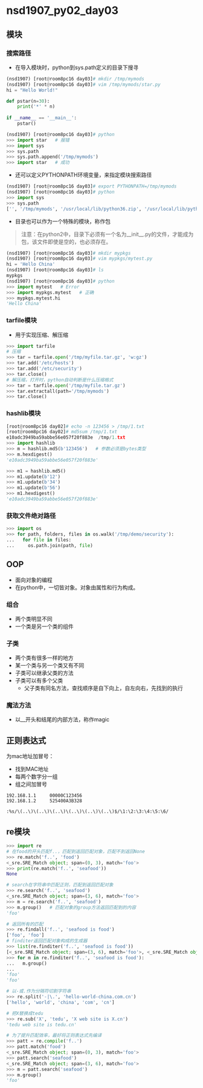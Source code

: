 # nsd1907_py02_day03

## 模块

### 搜索路径

- 在导入模块时，python到sys.path定义的目录下搜寻

```python
(nsd1907) [root@room8pc16 day03]# mkdir /tmp/mymods
(nsd1907) [root@room8pc16 day03]# vim /tmp/mymods/star.py
hi = "Hello World!"

def pstar(n=30):
    print('*' * n)
    
if __name__ == '__main__':
    pstar()

(nsd1907) [root@room8pc16 day03]# python
>>> import star   # 报错
>>> import sys
>>> sys.path
>>> sys.path.append('/tmp/mymods')
>>> import star   # 成功
```

- 还可以定义PYTHONPATH环境变量，来指定模块搜索路径

```python
(nsd1907) [root@room8pc16 day03]# export PYTHONPATH=/tmp/mymods
(nsd1907) [root@room8pc16 day03]# python
>>> import sys
>>> sys.path
['', '/tmp/mymods', '/usr/local/lib/python36.zip', '/usr/local/lib/python3.6', '/usr/local/lib/python3.6/lib-dynload', '/root/nsd1907/lib/python3.6/site-packages']
```

- 目录也可以作为一个特殊的模块，称作包

> 注意：在python2中，目录下必须有一个名为\_\_init\_\_.py的文件，才能成为包，该文件即使是空的，也必须存在。

```python
(nsd1907) [root@room8pc16 day03]# mkdir mypkgs
(nsd1907) [root@room8pc16 day03]# vim mypkgs/mytest.py
hi = 'Hello China'
(nsd1907) [root@room8pc16 day03]# ls
mypkgs  
(nsd1907) [root@room8pc16 day03]# python
>>> import mytest   # Error
>>> import mypkgs.mytest   # 正确
>>> mypkgs.mytest.hi
'Hello China'
```

### tarfile模块

- 用于实现压缩、解压缩

```python
>>> import tarfile
# 压缩
>>> tar = tarfile.open('/tmp/myfile.tar.gz', 'w:gz')
>>> tar.add('/etc/hosts')
>>> tar.add('/etc/security')
>>> tar.close()
# 解压缩，打开时，python自动判断是什么压缩格式
>>> tar = tarfile.open('/tmp/myfile.tar.gz')
>>> tar.extractall(path='/tmp/mymods')
>>> tar.close()
```

### hashlib模块

```python
[root@room8pc16 day02]# echo -n 123456 > /tmp/1.txt
[root@room8pc16 day02]# md5sum /tmp/1.txt 
e10adc3949ba59abbe56e057f20f883e  /tmp/1.txt
>>> import hashlib
>>> m = hashlib.md5(b'123456')   # 参数必须是bytes类型
>>> m.hexdigest()
'e10adc3949ba59abbe56e057f20f883e'

>>> m1 = hashlib.md5()
>>> m1.update(b'12')
>>> m1.update(b'34')
>>> m1.update(b'56')
>>> m1.hexdigest()
'e10adc3949ba59abbe56e057f20f883e'
```

### 获取文件绝对路径

```python
>>> import os
>>> for path, folders, files in os.walk('/tmp/demo/security'):
...   for file in files:
...     os.path.join(path, file)

```

## OOP

- 面向对象的编程
- 在python中，一切皆对象。对象由属性和行为构成。

### 组合

- 两个类明显不同
- 一个类是另一个类的组件

### 子类

- 两个类有很多一样的地方
- 某一个类与另一个类又有不同
- 子类可以继承父类的方法
- 子类可以有多个父类
  - 父子类有同名方法，查找顺序是自下向上，自左向右，先找到的执行

### 魔法方法

- 以\_\_开头和结尾的内部方法，称作magic



## 正则表达式

为mac地址加冒号：

- 找到MAC地址
- 每两个数字分一组
- 组之间加冒号

```shell
192.168.1.1     00000C123456
192.168.1.2     525400A3B328

:%s/\(..\)\(..\)\(..\)\(..\)\(..\)\(..\)$/\1:\2:\3:\4:\5:\6/
```

## re模块

```python
>>> import re
# 在food的开头匹配f..，匹配到返回匹配对象，匹配不到返回None
>>> re.match('f..', 'food')
<_sre.SRE_Match object; span=(0, 3), match='foo'>
>>> print(re.match('f..', 'seafood'))
None

# search在字符串中匹配正则，匹配到返回匹配对象
>>> re.search('f..', 'seafood')
<_sre.SRE_Match object; span=(3, 6), match='foo'>
>>> m = re.search('f..', 'seafood')
>>> m.group()   # 匹配对象的group方法返回匹配到的内容
'foo'

# 返回所有的匹配
>>> re.findall('f..', 'seafood is food')
['foo', 'foo']
# finditer返回匹配对象构成的生成器
>>> list(re.finditer('f..', 'seafood is food'))
[<_sre.SRE_Match object; span=(3, 6), match='foo'>, <_sre.SRE_Match object; span=(11, 14), match='foo'>]
>>> for m in re.finditer('f..', 'seafood is food'):
...   m.group()
... 
'foo'
'foo'

# 以-或.作为分隔符切割字符串
>>> re.split('-|\.', 'hello-world-china.com.cn')
['hello', 'world', 'china', 'com', 'cn']

# 把X替换成tedu
>>> re.sub('X', 'tedu', 'X web site is X.cn')
'tedu web site is tedu.cn'

# 为了提升匹配效率，最好将正则表达式先编译
>>> patt = re.compile('f..')
>>> patt.match('food')
<_sre.SRE_Match object; span=(0, 3), match='foo'>
>>> patt.search('seafood')
<_sre.SRE_Match object; span=(3, 6), match='foo'>
>>> m = patt.search('seafood')
>>> m.group()
'foo'
```









